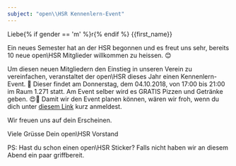 ```yaml
---
subject: "open\\HSR Kennenlern-Event"
---
```


Liebe{% if gender == 'm' %}r{% endif %} {{first_name}}

Ein neues Semester hat an der HSR begonnen und es freut uns sehr, bereits 10 neue open\HSR Mitglieder willkommen zu heissen. :blush:

Um diesen neuen Mitgliedern den Einstieg in unseren Verein zu vereinfachen, veranstaltet der open\HSR dieses Jahr einen Kennenlern-Event. :tada: Dieser findet am Donnerstag, dem 04.10.2018, von 17:00 bis 21:00 im Raum 1.271 statt. Am Event selber wird es GRATIS Pizzen und Getränke geben. :heart_eyes::pizza: Damit wir den Event planen können, wären wir froh, wenn du dich unter [diesem Link](https://doodle.com/poll/ziq6dpk67gfy9xcw) kurz anmeldest.

Wir freuen uns auf dein Erscheinen.

Viele Grüsse
Dein open\HSR Vorstand

PS: Hast du schon einen open\HSR Sticker? Falls nicht haben wir an diesem Abend ein paar griffbereit.

